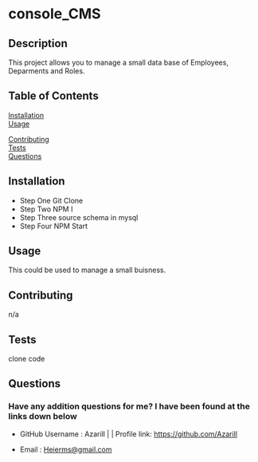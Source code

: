# console_CMS 

  ## Description
  This project allows you to manage a small data base of Employees, Deparments and Roles. 

  ## Table of Contents
  [Installation](#installation)<br>
  [Usage](#usage)<br>
  
  [Contributing](#contributing)<br>
  [Tests](#tests)<br>
  [Questions](#questions)<br>

  ## Installation
  
     * Step One Git Clone<br>* Step Two NPM I<br>* Step Three source schema in mysql<br>* Step Four NPM Start<br>
  

  ## Usage
  This could be used to manage a small buisness.
  
  
  ## Contributing
  n/a
  ## Tests
  clone code 
  ## Questions
  ### Have any addition questions for me? I have been found at the links down below<br>
  - GitHub Username : Azarill | | Profile link: https://github.com/Azarill<br>
  - Email : Heierms@gmail.com
